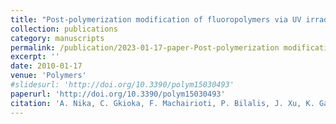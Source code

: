```yaml
---
title: "Post-polymerization modification of fluoropolymers via UV irradiation in the presence of a photoacid generator"
collection: publications
category: manuscripts
permalink: /publication/2023-01-17-paper-Post-polymerization modification of fluoropolymres via UV irradiation in the presence of a photoacid generator-number-2
excerpt: ''
date: 2010-01-17
venue: 'Polymers'
#slidesurl: 'http://doi.org/10.3390/polym15030493'
paperurl: 'http://doi.org/10.3390/polym15030493'
citation: 'A. Nika, C. Gkioka, F. Machairioti, P. Bilalis, J. Xu, K. Gajos, K. Awsiuk, P. Petrou, M. Chatzichristidi. (2023). &quot;Post-polymerization modification of fluoropolymers via UV irradiation in the presence of a photoacid generator Number 2.&quot; <i>Polymers</i>. 15(3).'
---
```



